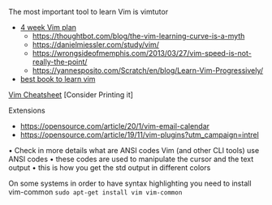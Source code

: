 The most important tool to learn Vim is vimtutor

- [4 week Vim plan](https://medium.com/actualize-network/how-to-learn-vim-a-four-week-plan-cd8b376a9b85)
	- https://thoughtbot.com/blog/the-vim-learning-curve-is-a-myth
	- https://danielmiessler.com/study/vim/
	- https://wrongsideofmemphis.com/2013/03/27/vim-speed-is-not-really-the-point/
	- https://yannesposito.com/Scratch/en/blog/Learn-Vim-Progressively/
- [best book to learn vim](https://pragprog.com/book/dnvim/practical-vim)

[Vim Cheatsheet](https://www.fprintf.net/vimCheatSheet.html) [Consider Printing it]

Extensions
- https://opensource.com/article/20/1/vim-email-calendar
- https://opensource.com/article/19/11/vim-plugins?utm_campaign=intrel

• Check in more details what are ANSI codes
Vim (and other CLI tools) use ANSI codes
• these codes are used to manipulate the cursor and the text output
• this is how you get the std output in different colors

On some systems in order to have syntax highlighting you need to install vim-common
`sudo apt-get install vim vim-common`
